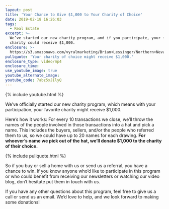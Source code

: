 ```yaml
---
layout: post
title: 'Your Chance to Give $1,000 to Your Charity of Choice'
date: 2019-02-18 16:26:03
tags:
  - Real Estate
excerpt: >-
  We’ve started our new charity program, and if you participate, your favorite
  charity could receive $1,000.
enclosure: >-
  https://s3.amazonaws.com/vyralmarketing/Brian+Lessinger/Northern+Nevada+Real+Estate-+Introducing+Our+New+Charity+Program.mp4
pullquote: 'Your charity of choice might receive $1,000.'
enclosure_type: video/mp4
enclosure_time:
use_youtube_image: true
youtube_alternate_image:
youtube_code: 7abz5xJIlyQ
---
```


{% include youtube.html %}

We’ve officially started our new charity program, which means with your participation, your favorite charity might receive $1,000.

Here’s how it works: For every 10 transactions we close, we’ll throw the names of the people involved in those transactions into a hat and pick a name. This includes the buyers, sellers, and/or the people who referred them to us, so we could have up to 20 names for each drawing. **For whoever’s name we pick out of the hat, we’ll donate $1,000 to the charity of their choice.**

{% include pullquote.html %}

So if you buy or sell a home with us or send us a referral, you have a chance to win. If you know anyone who’d like to participate in this program or who could benefit from receiving our newsletters or watching our video blog, don’t hesitate put them in touch with us. &nbsp;

If you have any other questions about this program, feel free to give us a call or send us an email. We’d love to help, and we look forward to making some donations!